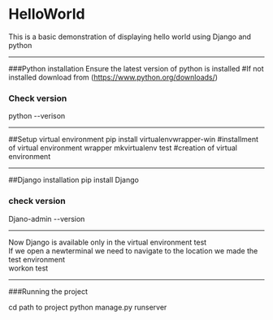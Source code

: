# HelloWorld
This is a basic demonstration of displaying hello world using Django and python 

---

###Python installation 
Ensure the latest version of python is installed 
#If not installed download from (https://www.python.org/downloads/)
### Check version 
python --verison 

---

##Setup virtual environment 
pip install virtualenvwrapper-win  #installment of virtual environment wrapper 
mkvirtualenv test #creation of virtual environment 

---

##Django installation 
pip install Django 
### check version 
Djano-admin --version 

---

Now Django is available only in the virtual environment test <br/>
If we open a newterminal we need to navigate to the location we made the test environment <br/>
workon test 

---

###Running the project 

cd path to project 
python manage.py runserver 



